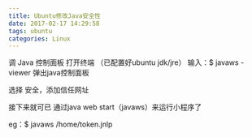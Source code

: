```yaml
---
title: Ubuntu修改Java安全性
date: 2017-02-17 14:29:58
tags: ubuntu
categories: Linux
---
```

调 Java 控制面板
打开终端
（已配置好ubuntu jdk/jre）
输入：$ javaws -viewer
弹出java控制面板

选择 安全，添加信任网址

接下来就可已 通过java web start（javaws）来运行小程序了

eg：$ javaws /home/token.jnlp
